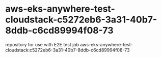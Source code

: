 # aws-eks-anywhere-test-cloudstack-c5272eb6-3a31-40b7-8ddb-c6cd89994f08-73
repository for use with E2E test job aws-eks-anywhere-test-cloudstack:c5272eb6-3a31-40b7-8ddb-c6cd89994f08-73
